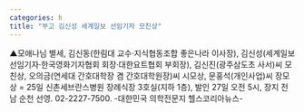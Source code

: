 ```yaml
---
categories: h
title: "부고 김신성 세계일보 선임기자 모친상"
---
```

▲모애나님 별세, 김신동(한림대 교수·지식협동조합 좋은나라 이사장), 김신성(세계일보 선임기자·한국영화기자협회 회장·대한요트협회 부회장), 김신진(광주삼도초 사서)씨 모친상, 오의금(연세대 간호대학장 겸 간호대학원장)씨 시모상, 문홍석(개인사업)씨 장모상 = 25일 신촌세브란스병원 장례식장 3호실(지하 1층), 발인 27일 오전 5시, 장지 전남 순천 선영. 02-2227-7500. -대한민국 의학전문지 헬스코리아뉴스-